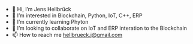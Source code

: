 - 👋 Hi, I’m Jens Hellbrück
- 👀 I’m interested in Blockchain, Python, IoT, C++, ERP
- 🌱 I’m currently learning Phyton
- 💞️ I’m looking to collaborate on IoT and ERP interation to the Blockchain
- 📫 How to reach me hellbrueck.j@gmail.com

<!---
JensHell/JensHell is a ✨ special ✨ repository because its `README.md` (this file) appears on your GitHub profile.
You can click the Preview link to take a look at your changes.
--->
